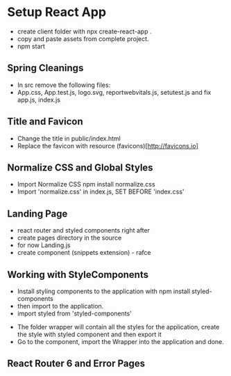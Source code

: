 # Setup React App

- create client folder with npx create-react-app .
- copy and paste assets from complete project.
- npm start

## Spring Cleanings

- In src remove the following files:
- App.css, App.test.js, logo.svg, reportwebvitals.js, setutest.js and fix app.js, index.js

## Title and Favicon

- Change the title in public/index.html
- Replace the favicon with resource (favicons)[http://favicons.io]

## Normalize CSS and Global Styles

- Import Normalize CSS  npm install normalize.css
- Import 'normalize.css' in index.js, SET BEFORE 'index.css'

## Landing Page

- react router and styled components right after
- create pages directory in the source
- for now Landing.js
- create component (snippets extension) - rafce

## Working with StyleComponents

- Install styling components to the application with npm install styled-components
- then import to the application.
- import styled from 'styled-components'

<!-- 
const El = styled.el`
 -->

- The folder wrapper will contain all the styles for the application, create the style with styled component and then export it
- Go to the component, import the Wrapper into the application and done.

## React Router 6 and Error Pages
